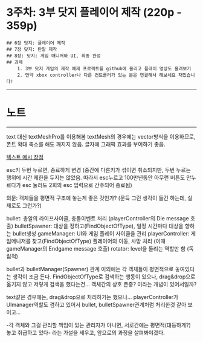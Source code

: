 # 3주차: 3부 닷지 플레이어 제작 (220p - 359p)

    ## 6장 닷지: 플레이어 제작
    ## 7장 닷지: 탄알 제작
    ## 8장: 닷지: 게임 매니저와 UI, 최종 완성
    ## 과제
        1. 3부 닷지 게임의 제작 예제 프로젝트를 github에 올리고 플레이 영상도 올려보기
        2. 만약 xbox controller나 다른 컨트롤러가 있는 분은 연결해서 해보세요 재밌습니다!

---
# 노트
---

text 대신 textMeshPro를 이용해봄
textMesh의 경우에는 vector방식을 이용하므로, 폰트 확대 축소를 해도 깨지지 않음.
글자에 그래픽 효과를 부여하기 좋음.

[텍스트 메시 장점](https://mumumi.tistory.com/141)

esc키 두번 누르면, 종료하게 변경
(중간에 다른키가 섞이면 취소되지만, 두번 누르는 행위에 시간 제한을 두지는 않았음. 따라서 esc누르고 100만년동안 아무런 버튼도 안누르다가 esc 눌러도 2회의 esc 입력으로 간주되어 종료됨)



의문: 객체들을 평면적 구조에 놓는게 좋은 것인가? (문득 그런 생각이 들긴 하는데, 실제로도 그런가?)

bullet: 총알의 라이프사이클, 충돌이벤트 처리 (playerController의 Die message 호출)
bulletSpawner: 대상을 정하고(FindObjectOfType), 일정 시간마다 대상을 향하는 bullet생성
gameManager: UI와 게임 플레이 사이클을 관리 
playerController: 게임메니저를 찾고(FindObjectOfType) 플레이어의 이동, 사망 처리 (이때 gameManager의 Endgame message 호출)
rotator: level을 돌리는 역할만 함 (독립적)

bullet과 bulletManager(Spawner) 관계 이외에는 각 객체들이 평면적으로 놓여있다는 생각이 조금 든다.
FindObjectOfType로 검색하는 행동이 있으나, drag&drop으로 옮기지 않고 저렇게 검색을 했다는건... 객체간의 상호 존중? 이라는 개념이 있어서일까?

text같은 경우에는, drag&drop으로 처리하기는 했으나... playerController가 UImanager역할도 겸하고 있어서 bullet, bulletSpawner관계처럼 처리한것 같아 보이고...

-각 객체와 그걸 관리할 책임이 있는 관리자가 아니면, 서로간에는 평면적(대등하게?) 놓고 취급하고 있다-
라는 가설을 세우고, 앞으로의 과정을 살펴봐야겠다.
